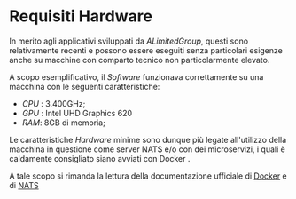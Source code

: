 # Requisiti Hardware

In merito agli applicativi sviluppati da _ALimitedGroup_, questi sono relativamente recenti e possono essere eseguiti senza particolari esigenze anche su macchine con comparto tecnico non particolarmente elevato.

A scopo esemplificativo, il _Software_ funzionava correttamente su una macchina con le seguenti caratteristiche:

- _CPU_ : 3.400GHz;
- _GPU_ : Intel UHD Graphics 620
- _RAM_: 8GB di memoria;


Le caratteristiche _Hardware_ minime sono dunque più legate all'utilizzo della macchina in questione come server NATS<!--raw-typst#super("G")--> e/o con dei microservizi, i quali è caldamente consigliato siano avviati con Docker<!--raw-typst#super("G")--> .

A tale scopo si rimanda la lettura della documentazione ufficiale di [Docker]("https://docs.docker.com/manuals/") e di [NATS]("https://docs.nats.io/running-a-nats-service/introduction/installation")
